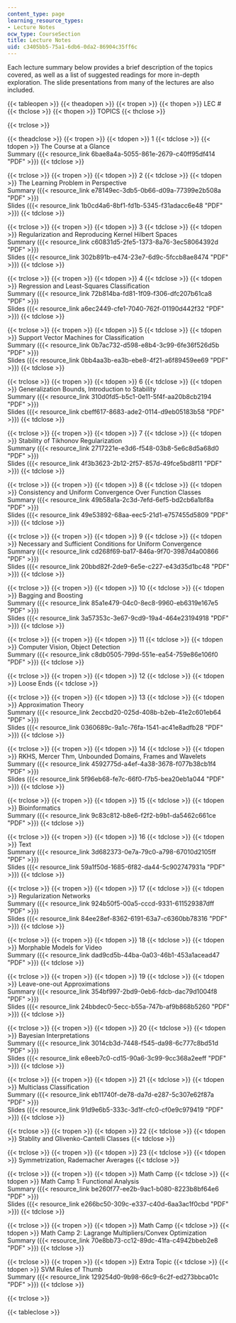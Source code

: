 ```yaml
---
content_type: page
learning_resource_types:
- Lecture Notes
ocw_type: CourseSection
title: Lecture Notes
uid: c3405bb5-75a1-6db6-0da2-86904c35ff6c
---
```


Each lecture summary below provides a brief description of the topics covered, as well as a list of suggested readings for more in-depth exploration. The slide presentations from many of the lectures are also included.

{{< tableopen >}}
{{< theadopen >}}
{{< tropen >}}
{{< thopen >}}
LEC #
{{< thclose >}}
{{< thopen >}}
TOPICS
{{< thclose >}}

{{< trclose >}}

{{< theadclose >}}
{{< tropen >}}
{{< tdopen >}}
1
{{< tdclose >}}
{{< tdopen >}}
The Course at a Glance  
Summary ({{< resource_link 6bae8a4a-5055-861e-2679-c40ff95df414 "PDF" >}})
{{< tdclose >}}

{{< trclose >}}
{{< tropen >}}
{{< tdopen >}}
2
{{< tdclose >}}
{{< tdopen >}}
The Learning Problem in Perspective  
Summary ({{< resource_link e78149ec-3db5-0b66-d09a-77399e2b508a "PDF" >}})  
Slides ({{< resource_link 1b0cd4a6-8bf1-fd1b-5345-f31adacc6e48 "PDF" >}})
{{< tdclose >}}

{{< trclose >}}
{{< tropen >}}
{{< tdopen >}}
3
{{< tdclose >}}
{{< tdopen >}}
Regularization and Reproducing Kernel Hilbert Spaces  
Summary ({{< resource_link c60831d5-2fe5-1373-8a76-3ec58064392d "PDF" >}})  
Slides ({{< resource_link 302b891b-e474-23e7-6d9c-5fccb8ae8474 "PDF" >}})
{{< tdclose >}}

{{< trclose >}}
{{< tropen >}}
{{< tdopen >}}
4
{{< tdclose >}}
{{< tdopen >}}
Regression and Least-Squares Classification  
Summary ({{< resource_link 72b814ba-fd81-1f09-f306-dfc207b61ca8 "PDF" >}})  
Slides ({{< resource_link a6ec2449-cfe1-7040-762f-01190d442f32 "PDF" >}})
{{< tdclose >}}

{{< trclose >}}
{{< tropen >}}
{{< tdopen >}}
5
{{< tdclose >}}
{{< tdopen >}}
Support Vector Machines for Classification  
Summary ({{< resource_link 0b7ac732-d598-e8b4-3c99-6fe36f526d5b "PDF" >}})  
Slides ({{< resource_link 0bb4aa3b-ea3b-ebe8-4f21-a6f89459ee69 "PDF" >}})
{{< tdclose >}}

{{< trclose >}}
{{< tropen >}}
{{< tdopen >}}
6
{{< tdclose >}}
{{< tdopen >}}
Generalization Bounds, Introduction to Stability  
Summary ({{< resource_link 310d0fd5-b5c1-0e11-5f4f-aa20b8cb2194 "PDF" >}})  
Slides ({{< resource_link cbeff617-8683-ade2-0114-d9eb05183b58 "PDF" >}})
{{< tdclose >}}

{{< trclose >}}
{{< tropen >}}
{{< tdopen >}}
7
{{< tdclose >}}
{{< tdopen >}}
Stability of Tikhonov Regularization  
Summary ({{< resource_link 2717221e-e3d6-f548-03b8-5e6c8d5a68d0 "PDF" >}})  
Slides ({{< resource_link 4f3b3623-2b12-2f57-857d-49fce5bd8f11 "PDF" >}})
{{< tdclose >}}

{{< trclose >}}
{{< tropen >}}
{{< tdopen >}}
8
{{< tdclose >}}
{{< tdopen >}}
Consistency and Uniform Convergence Over Function Classes  
Summary ({{< resource_link 49b58a1a-2c3d-7efd-6ef5-bd2cb6a1bf8a "PDF" >}})  
Slides ({{< resource_link 49e53892-68aa-eec5-21d1-e757455d5809 "PDF" >}})
{{< tdclose >}}

{{< trclose >}}
{{< tropen >}}
{{< tdopen >}}
9
{{< tdclose >}}
{{< tdopen >}}
Necessary and Sufficient Conditions for Uniform Convergence  
Summary ({{< resource_link cd268f69-ba17-846a-9f70-3987d4a00866 "PDF" >}})  
Slides ({{< resource_link 20bbd82f-2de9-6e5e-c227-e43d35d1bc48 "PDF" >}})
{{< tdclose >}}

{{< trclose >}}
{{< tropen >}}
{{< tdopen >}}
10
{{< tdclose >}}
{{< tdopen >}}
Bagging and Boosting  
Summary ({{< resource_link 85a1e479-04c0-8ec8-9960-eb6319e167e5 "PDF" >}})  
Slides ({{< resource_link 3a57353c-3e67-9cd9-19a4-464e23194918 "PDF" >}})
{{< tdclose >}}

{{< trclose >}}
{{< tropen >}}
{{< tdopen >}}
11
{{< tdclose >}}
{{< tdopen >}}
Computer Vision, Object Detection  
Summary ({{< resource_link c8db0505-799d-551e-ea54-759e86e106f0 "PDF" >}})
{{< tdclose >}}

{{< trclose >}}
{{< tropen >}}
{{< tdopen >}}
12
{{< tdclose >}}
{{< tdopen >}}
Loose Ends
{{< tdclose >}}

{{< trclose >}}
{{< tropen >}}
{{< tdopen >}}
13
{{< tdclose >}}
{{< tdopen >}}
Approximation Theory  
Summary ({{< resource_link 2eccbd20-025d-408b-b2eb-41e2c601eb64 "PDF" >}})  
Slides ({{< resource_link 0360689c-9a1c-76fa-1541-ac41e8adfb28 "PDF" >}})
{{< tdclose >}}

{{< trclose >}}
{{< tropen >}}
{{< tdopen >}}
14
{{< tdclose >}}
{{< tdopen >}}
RKHS, Mercer Thm, Unbounded Domains, Frames and Wavelets  
Summary ({{< resource_link 4592775d-a4ef-4a38-3678-f077b38cb1f4 "PDF" >}})  
Slides ({{< resource_link 5f96eb68-fe7c-66f0-f7b5-bea20eb1a044 "PDF" >}})
{{< tdclose >}}

{{< trclose >}}
{{< tropen >}}
{{< tdopen >}}
15
{{< tdclose >}}
{{< tdopen >}}
Bioinformatics  
Summary ({{< resource_link 9c83c812-b8e6-f2f2-b9b1-da5462c661ce "PDF" >}})
{{< tdclose >}}

{{< trclose >}}
{{< tropen >}}
{{< tdopen >}}
16
{{< tdclose >}}
{{< tdopen >}}
Text  
Summary ({{< resource_link 3d682373-0e7a-79c0-a798-67010d2105ff "PDF" >}})  
Slides ({{< resource_link 59a1f50d-1685-6f82-da44-5c902747931a "PDF" >}})
{{< tdclose >}}

{{< trclose >}}
{{< tropen >}}
{{< tdopen >}}
17
{{< tdclose >}}
{{< tdopen >}}
Regularization Networks  
Summary ({{< resource_link 924b50f5-00a5-cccd-9331-611529387dff "PDF" >}})  
Slides ({{< resource_link 84ee28ef-8362-6191-63a7-c6360bb78316 "PDF" >}})
{{< tdclose >}}

{{< trclose >}}
{{< tropen >}}
{{< tdopen >}}
18
{{< tdclose >}}
{{< tdopen >}}
Morphable Models for Video  
Summary ({{< resource_link dad9cd5b-44ba-0a03-46b1-453a1acead47 "PDF" >}})
{{< tdclose >}}

{{< trclose >}}
{{< tropen >}}
{{< tdopen >}}
19
{{< tdclose >}}
{{< tdopen >}}
Leave-one-out Approximations  
Summary ({{< resource_link 354bf997-2bd9-0eb6-fdcb-dac79d1004f8 "PDF" >}})  
Slides ({{< resource_link 24bbdec0-5ecc-b55a-747b-af9b868b5260 "PDF" >}})
{{< tdclose >}}

{{< trclose >}}
{{< tropen >}}
{{< tdopen >}}
20
{{< tdclose >}}
{{< tdopen >}}
Bayesian Interpretations  
Summary ({{< resource_link 3014cb3d-7448-f545-da98-6c777c8bd51d "PDF" >}})  
Slides ({{< resource_link e8eeb7c0-cd15-90a6-3c99-9cc368a2eeff "PDF" >}})
{{< tdclose >}}

{{< trclose >}}
{{< tropen >}}
{{< tdopen >}}
21
{{< tdclose >}}
{{< tdopen >}}
Multiclass Classification  
Summary ({{< resource_link eb11740f-de78-da7d-e287-5c307e62f87a "PDF" >}})  
Slides ({{< resource_link 91d9e6b5-333c-3d1f-cfc0-cf0e9c979419 "PDF" >}})
{{< tdclose >}}

{{< trclose >}}
{{< tropen >}}
{{< tdopen >}}
22
{{< tdclose >}}
{{< tdopen >}}
Stablity and Glivenko-Cantelli Classes
{{< tdclose >}}

{{< trclose >}}
{{< tropen >}}
{{< tdopen >}}
23
{{< tdclose >}}
{{< tdopen >}}
Symmetrization, Rademacher Averages
{{< tdclose >}}

{{< trclose >}}
{{< tropen >}}
{{< tdopen >}}
Math Camp
{{< tdclose >}}
{{< tdopen >}}
Math Camp 1: Functional Analysis  
Summary ({{< resource_link be260f77-ee2b-9ac1-b080-8223b8bf64e6 "PDF" >}})  
Slides ({{< resource_link e266bc50-309c-e337-c40d-6aa3ac1f0cbd "PDF" >}})
{{< tdclose >}}

{{< trclose >}}
{{< tropen >}}
{{< tdopen >}}
Math Camp
{{< tdclose >}}
{{< tdopen >}}
Math Camp 2: Lagrange Multipliers/Convex Optimization  
Summary ({{< resource_link 70e8bb73-cc12-89dc-41fa-c4942bbeb2e8 "PDF" >}})
{{< tdclose >}}

{{< trclose >}}
{{< tropen >}}
{{< tdopen >}}
Extra Topic
{{< tdclose >}}
{{< tdopen >}}
SVM Rules of Thumb  
Summary ({{< resource_link 129254d0-9b98-66c9-6c2f-ed273bbca01c "PDF" >}})
{{< tdclose >}}

{{< trclose >}}

{{< tableclose >}}